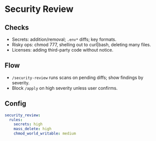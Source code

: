 # Security Review

## Checks
- Secrets: addition/removal; `.env*` diffs; key formats.
- Risky ops: chmod 777, shelling out to curl|bash, deleting many files.
- Licenses: adding third-party code without notice.

## Flow
- `/security-review` runs scans on pending diffs; show findings by severity.
- Block `/apply` on high severity unless user confirms.

## Config
```yaml
security_review:
  rules:
    secrets: high
    mass_delete: high
    chmod_world_writable: medium
```
